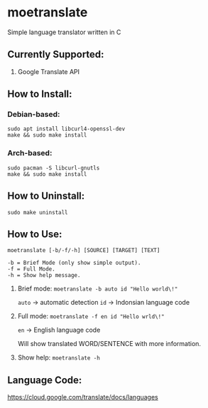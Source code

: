 # moetranslate
Simple language translator written in C

## Currently Supported:
1. Google Translate API

## How to Install:

### Debian-based:

```
sudo apt install libcurl4-openssl-dev
make && sudo make install
```

### Arch-based:

```
sudo pacman -S libcurl-gnutls
make && sudo make install
```

## How to Uninstall:

```
sudo make uninstall
```

## How to Use:

```
moetranslate [-b/-f/-h] [SOURCE] [TARGET] [TEXT]

-b = Brief Mode (only show simple output).
-f = Full Mode.
-h = Show help message.
```


1. Brief mode:
	`moetranslate -b auto id "Hello world\!"`

	`auto`	-> automatic detection
	`id`	-> Indonsian language code
2. Full mode:
	`moetranslate -f en id "Hello wrld\!"`

	`en`	-> English language code

	Will show translated WORD/SENTENCE with	more information.
3. Show help:
	`moetranslate -h`

## Language Code:
https://cloud.google.com/translate/docs/languages
